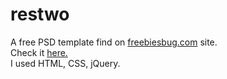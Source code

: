 # restwo
A free PSD template find on <a href="http://freebiesbug.com">freebiesbug.com</a> site.<br>
Check it <a href="http://www.octavianmos.esy.es/projects/restwo2/index.html">here.</a><br>
I used HTML, CSS, jQuery.
